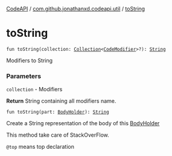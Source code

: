 [CodeAPI](../index.md) / [com.github.jonathanxd.codeapi.util](index.md) / [toString](.)

# toString

`fun toString(collection: `[`Collection`](https://kotlinlang.org/api/latest/jvm/stdlib/kotlin.collections/-collection/index.html)`<`[`CodeModifier`](../com.github.jonathanxd.codeapi.base/-code-modifier/index.md)`>?): `[`String`](https://kotlinlang.org/api/latest/jvm/stdlib/kotlin/-string/index.html)

Modifiers to String

### Parameters

`collection` - Modifiers

**Return**
String containing all modifiers name.

`fun toString(part: `[`BodyHolder`](../com.github.jonathanxd.codeapi.base/-body-holder/index.md)`): `[`String`](https://kotlinlang.org/api/latest/jvm/stdlib/kotlin/-string/index.html)

Create a String representation of the body of this [BodyHolder](../com.github.jonathanxd.codeapi.base/-body-holder/index.md)

This method take care of StackOverFlow.

`@top` means top declaration

